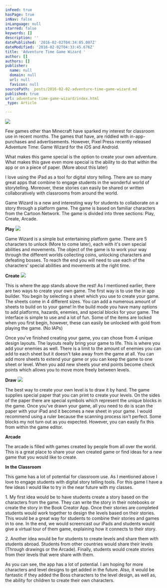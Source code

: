```yaml
---
inFeed: true
hasPage: true
inNav: false
inLanguage: null
starred: false
keywords: []
description: ''
datePublished: '2016-02-02T04:34:05.007Z'
dateModified: '2016-02-02T04:33:45.676Z'
title: 'Adventure Time Game Wizard '
author: []
authors: []
publisher:
  name: null
  domain: null
  url: null
  favicon: null
sourcePath: _posts/2016-02-02-adventure-time-game-wizard.md
published: true
url: adventure-time-game-wizard/index.html
_type: Article

---
```

![](https://the-grid-user-content.s3-us-west-2.amazonaws.com/9a29f138-bb94-4a07-af57-f9a5c1d95a02.png)

Few games other than Minecraft have sparked my interest for classroom use in recent months. The games that have, are riddled with in-app-purchases and advertisements. However, Pixel Press recently released Adventure Time: Game Wizard for the iOS and Android.

What makes this game special is the option to create your own adventure. What makes this gave even more special is the ability to do that within the app or on a piece of paper. (More about this later)

I love using the iPad as a tool for digital story telling. There are so many great apps that combine to engage students in the wonderful world of storytelling. Moreover, these stories can easily be shared or written collaboratively with classrooms from around the world.

Game Wizard is a new and interesting way for students to collaborate on a story through a platform game. The game is based on familiar characters from the Cartoon Network. The game is divided into three sections: Play, Create, Arcade.

**Play**
![](https://the-grid-user-content.s3-us-west-2.amazonaws.com/3ff39aec-6ef3-4ed4-aaaf-2e258e25da30.jpg)

Game Wizard is a simple but entertaining platform game. There are 5 characters to unlock (More to come later), each with it's own special abilities and movements. The object of the game is to work your way through the different worlds collecting coins, unlocking characters and defeating bosses. To reach the end you will need to use each of the characters' special abilities and movements at the right time.

**Create**
![](https://the-grid-user-content.s3-us-west-2.amazonaws.com/7513654b-c268-41d9-a17a-0a17a99c1d35.jpg)

This is where the app stands above the rest! As I mentioned earlier, there are two ways to create your own game. The first way is to use the in app builder. You begin by selecting a sheet which you use to create your game. The sheets come in 4 different sizes. You can add a numerous amount of sheets to build on to your game! In the build mode you have many options to add platforms, hazards, enemies, and special blocks for your game. The interface is simple to use and a lot of fun. Some of the items are locked when you first begin, however, these can easily be unlocked with gold from playing the game. (No IAPs)

Once you've finished creating your game, you can chose from 4 unique design layouts. The layouts really bring your game to life. This is where you add your enemies as well. There is a limit to the amount of enemies you can add to each sheet but it doesn't take away from the game at all. You can add more sheets to extend your game or you can keep the game to one sheet or level. When you add new sheets your end points become check points which allows you to move more freely between levels.

**Draw**
![](https://the-grid-user-content.s3-us-west-2.amazonaws.com/09cf96ec-af20-41f0-afbb-9a28a8a80c51.jpg)

The best way to create your own level is to draw it by hand. The game supplies special paper that you can print to create your levels. On the sides of the paper there are special symbols which represent the unique blocks in the game. Once you've drawn your game, all you need to do is scan the paper with your iPad and it becomes a new sheet in your game. I would recommend using a ruler because the scanning process isn't perfect. Some blocks my not turn out as you expected. However, you can easily fix this from within the game editor.

**Arcade**

The arcade is filled with games created by people from all over the world. This is a great place to share your own created game or find ideas for a new game that you would like to create.

**In the Classroom**

This game has a lot of potential for classroom use. As I mentioned above I love to engage students with digital story telling tools. For this game I have a few ideas I would like to try in the near future with my classes.

1\. My first idea would be to have students create a story based on the characters from the game. They can write the story in their notebooks or create the story in the Book Creator App. Once their stories are completed students would work together to design the levels based on their stories. This would be a great way for students to combine their stories and games in to one. In the end, we would screencast our iPads and students would give a virtual tour of them game, explaining how it connects to their story.

2\. Another idea would be for students to create levels and share them with students abroad. Students from other countries would share their levels (Through drawings or the Arcade). Finally, students would create stories from their levels that were share with them.

As you can see, the app has a lot of potential. I am hoping for more characters and level designs to get added in the future. Also, it would be fantastic if they added the Boss characters to the level design, as well as, the ability for children to create their own characters.